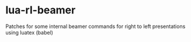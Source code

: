 # lua-rl-beamer
Patches  for some internal beamer commands for  right to left  presentations using luatex (babel)                                         

